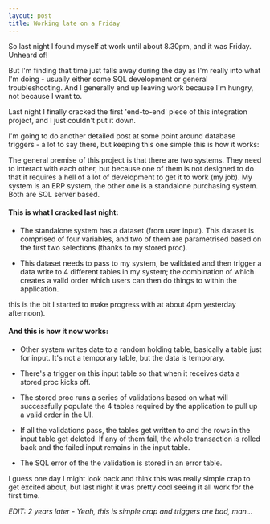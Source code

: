 ```yaml
---
layout: post
title: Working late on a Friday
---
```


So last night I found myself at work until about 8.30pm, and it was Friday. Unheard of!

But I'm finding that time just falls away during the day as I'm really into what I'm doing - usually either some SQL development or general troubleshooting. And I generally end up leaving work because I'm hungry, not because I want to.

Last night I finally cracked the first 'end-to-end' piece of this integration project, and I just couldn't put it down.

I'm going to do another detailed post at some point around database triggers - a lot to say there, but keeping this one simple this is how it works:

The general premise of this project is that there are two systems. They need to interact with each other, but because one of them is not designed to do that it requires a hell of a lot of development to get it to work (my job). My system is an ERP system, the other one is a standalone purchasing system. Both are SQL server based.


#### This is what I cracked last night:

* The standalone system has a dataset (from user input). This dataset is comprised of four variables, and two of them are parametrised based on the first two selections (thanks to my stored proc).

* This dataset needs to pass to my system, be validated and then trigger a data write to 4 different tables in my system; the combination of which creates a valid order which users can then do things to within the application.

this is the bit I started to make progress with at about 4pm yesterday afternoon).


#### And this is how it now works:

* Other system writes date to a random holding table, basically a table just for input. It's not a temporary table, but the data is temporary.

* There's a trigger on this input table so that when it receives data a stored proc kicks off.

* The stored proc runs a series of validations based on what will successfully populate the 4 tables required by the application to pull up a valid order in the UI.

* If all the validations pass, the tables get written to and the rows in the input table get deleted. If any of them fail, the whole transaction is rolled back and the failed input remains in the input table.

* The SQL error of the the validation is stored in an error table.

I guess one day I might look back and think this was really simple crap to get excited about, but last night it was pretty cool seeing it all work for the first time.

_EDIT: 2 years later - Yeah, this is simple crap and triggers are bad, man..._
